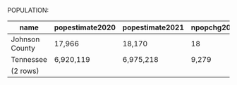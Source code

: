 POPULATION:

|      name      | popestimate2020 | popestimate2021 | npopchg2020 | npopchg2021 | births2020 | births2021 | deaths2020 | deaths2021 | naturalchg2020 | naturalchg2021 | internationalmig2020 | internationalmig2021 | domesticmig2020 | domesticmig2021 | netmig2020 | netmig2021 | rbirth2021 | rdeath2021 | rnaturalchg2021 | rinternationalmig2021 | rdomesticmig2021 | rnetmig2021 |
|----------------|-----------------|-----------------|-------------|-------------|------------|------------|------------|------------|----------------|----------------|----------------------|----------------------|-----------------|-----------------|------------|------------|------------|------------|-----------------|-----------------------|------------------|-------------|
| Johnson County | 17,966          | 18,170          | 18          | 204         | 34         | 147        | 75         | 290        | -41            | -143           | 0                    | 4                    | 62              | 345             | 62         | 349        |       8.14 |      16.05 |           -7.91 |                  0.22 |            19.09 |       19.32|
| Tennessee      | 6,920,119       | 6,975,218       | 9,279       | 55,099      | 19,055     | 77,353     | 21,873     | 84,944     | -2,818         | -7,591         | 36                   | 1,751                | 12,082          | 61,390          | 12,118     | 63,141     |      11.13 |      12.23 |           -1.09 |                  0.25 |             8.84 |        9.09|
|(2 rows)|

